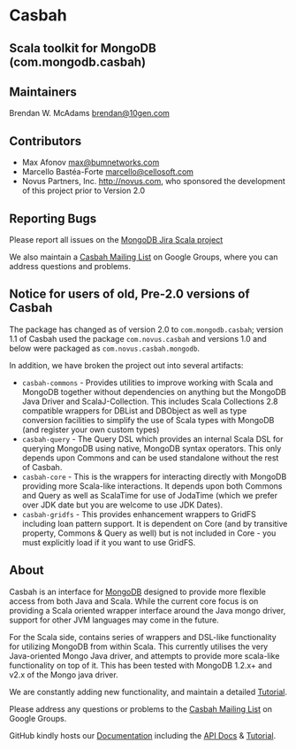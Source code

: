 # Casbah 
## Scala toolkit for MongoDB (com.mongodb.casbah)

Maintainers
-----------
Brendan W. McAdams <brendan@10gen.com>

Contributors
-----------
* Max Afonov <max@bumnetworks.com>
* Marcello Bastéa-Forte <marcello@cellosoft.com>
* Novus Partners, Inc. <http://novus.com>, who sponsored the development of this project prior to Version 2.0

Reporting Bugs
--------------

Please report all issues on the [MongoDB Jira Scala project][jira]

We also maintain a  [Casbah Mailing List][mongodb-casbah-users] on Google Groups, where you can address questions and problems.

Notice for users of old, Pre-2.0 versions of Casbah
---------------------------------------------------

The package has changed as of version 2.0 to `com.mongodb.casbah`; version 1.1 of Casbah used the package `com.novus.casbah` and versions 1.0 and below were packaged as `com.novus.casbah.mongodb`. 

In addition, we have broken the project out into several artifacts:
  
  * `casbah-commons` - Provides utilities to improve working with Scala and MongoDB together without dependencies on anything but the MongoDB Java Driver and ScalaJ-Collection.  This includes Scala Collections 2.8 compatible wrappers for DBList and DBObject as well as type conversion facilities to simplify the use of Scala types with MongoDB (and register your own custom types)
  * `casbah-query` - The Query DSL which provides an internal Scala DSL for querying MongoDB using native, MongoDB syntax operators.  This only depends upon Commons and can be used standalone without the rest of Casbah.
  * `casbah-core` - This is the wrappers for interacting directly with MongoDB providing more Scala-like interactions.  It depends upon both Commons and Query as well as ScalaTime for use of JodaTime (which we prefer over JDK date but you are welcome to use JDK Dates).
  * `casbah-gridfs` - This provides enhancement wrappers to GridFS including loan pattern support.  It is dependent on Core (and by transitive property, Commons & Query as well) but is not included in Core - you must explicitly load if it you want to use GridFS.

About
-----
Casbah is an interface for [MongoDB][MongoDB] designed to provide more flexible access from both Java and Scala.  While the current core focus is on providing a Scala oriented wrapper interface around the Java mongo driver, support for other JVM languages may come in the future.

For the Scala side, contains series of wrappers and DSL-like functionality for utilizing MongoDB from within Scala. This currently utilises the very Java-oriented Mongo Java driver, and attempts to provide more scala-like functionality on top of it. This has been tested with MongoDB 1.2.x+ and v2.x of the Mongo java driver.

We are constantly adding new functionality, and maintain a detailed [Tutorial][Tutorial].

Please address any questions or problems to the [Casbah Mailing List][mongodb-casbah-users] on Google Groups.

GitHub kindly hosts our [Documentation][Documentation] including the [API Docs][API Docs] & [Tutorial][Tutorial].

   [mongodb]: http://mongodb.org "MongoDB"
   [github]: http://github.com/novus/casbah "Casbah on GitHub"
   [api docs]: http://novus.github.com/docs/casbah/api/ "API Docs on GitHub"
   [documentation]: http://novus.github.com/docs/casbah/ "Docs on GitHub"
   [tutorial]: http://novus.github.com/docs/casbah/sphinx/html/intro/getting_started.html "Casbah Tutorial"
   [mongodb-casbah-users]: http://groups.google.com/group/mongodb-casbah-users "Casbah Mailing List"
   [jira]: http://jira.mongodb.org/browse/SCALA
